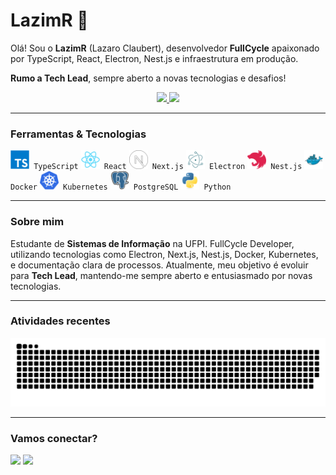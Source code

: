 # LazimR 👋

Olá! Sou o **LazimR** (Lazaro Claubert), desenvolvedor **FullCycle** apaixonado por TypeScript, React, Electron, Nest.js e infraestrutura em produção.  

**Rumo a Tech Lead**, sempre aberto a novas tecnologias e desafios!

<p align="center">
  <a href="https://github.com/LazimR">
    <img height="180em" src="https://github-readme-stats.vercel.app/api?username=LazimR&show_icons=true&theme=dark&include_all_commits=true&count_private=true" />
    <img height="180em" src="https://github-readme-stats.vercel.app/api/top-langs/?username=LazimR&layout=compact&langs_count=7&theme=dark" />
  </a>
</p>

---

###  Ferramentas & Tecnologias
<p align="left">
  <code><img height="30" src="https://raw.githubusercontent.com/devicons/devicon/master/icons/typescript/typescript-original.svg"> TypeScript</code>
  <code><img height="30" src="https://raw.githubusercontent.com/devicons/devicon/master/icons/react/react-original.svg"> React</code>
  <code><img height="30" src="https://raw.githubusercontent.com/devicons/devicon/master/icons/nextjs/nextjs-line.svg"> Next.js</code>
  <code><img height="30" src="https://raw.githubusercontent.com/devicons/devicon/master/icons/electron/electron-original.svg"> Electron</code>
  <code><img height="30" src="https://raw.githubusercontent.com/devicons/devicon/master/icons/nestjs/nestjs-original.svg"> Nest.js</code>
  <code><img height="30" src="https://raw.githubusercontent.com/devicons/devicon/master/icons/docker/docker-original.svg"> Docker</code>
  <code><img height="30" src="https://raw.githubusercontent.com/devicons/devicon/master/icons/kubernetes/kubernetes-plain.svg"> Kubernetes</code>
  <code><img height="30" src="https://raw.githubusercontent.com/devicons/devicon/master/icons/postgresql/postgresql-original.svg"> PostgreSQL</code>
  <code><img height="30" src="https://raw.githubusercontent.com/devicons/devicon/master/icons/python/python-original.svg"> Python</code>
</p>

---

###  Sobre mim
Estudante de **Sistemas de Informação** na UFPI. FullCycle Developer, utilizando tecnologias como Electron, Next.js, Nest.js, Docker, Kubernetes, e documentação clara de processos. Atualmente, meu objetivo é evoluir para **Tech Lead**, mantendo-me sempre aberto e entusiasmado por novas tecnologias.

---

###  Atividades recentes
![Snake animation](https://github.com/LazimR/LazimR/blob/output/github-contribution-grid-snake.svg)

---

###  Vamos conectar?
<p>
  <a href="https://instagram.com/Laz1mr"><img src="https://img.shields.io/badge/-Instagram-%23E4405F?style=for-the-badge&logo=instagram"></a>
  <a href="https://www.linkedin.com/in/lazaro-claubert-344a82211/"><img src="https://img.shields.io/badge/-LinkedIn-%230077B5?style=for-the-badge&logo=linkedin"></a>
</p>

